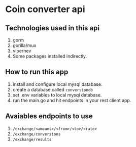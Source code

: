 # Coin converter api

## Technologies used in this api ##

1. gorm
1. gorilla/mux
1. vipernev
1. Some packages installed indirectly.

## How to run this app ##

1. install and configure local mysql database.
1. create a database called `conversiondb`
1. set .env variables to local mysql database.
1. run the main.go and hit endpoints in your rest client app.

## Avaiables endpoints to use ##

1. `/exchange/<amount>/<from>/<to>/<rate>`
1. `/exchange/conversions`
1. `/exchange/results`